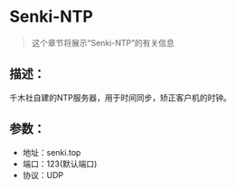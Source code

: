 # Senki-NTP

> 这个章节将展示“Senki-NTP”的有关信息

## 描述：

千木社自建的NTP服务器，用于时间同步，矫正客户机的时钟。

## 参数：

* 地址：senki.top
* 端口：123(默认端口)
* 协议：UDP
